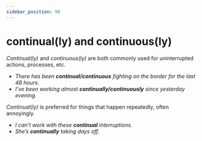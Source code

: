 ```yaml
---
sidebar_position: 90
---
```


# continual(ly) and continuous(ly)

*Continual(ly)* and *continuous(ly)* are both commonly used for uninterrupted actions, processes, etc.

- *There has been **continual/continuous** fighting on the border for the last 48 hours.*
- *I’ve been working almost **continually/continuously** since yesterday evening.*

*Continual(ly)* is preferred for things that happen repeatedly, often annoyingly.

- *I can’t work with these **continual** interruptions.*
- *She’s **continually** taking days off.*
